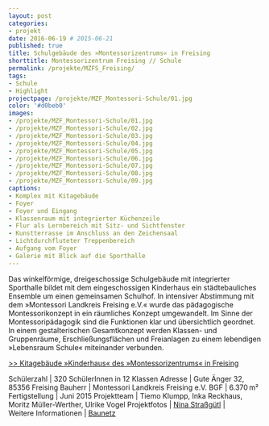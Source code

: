 ```yaml
---
layout: post
categories:
- projekt
date: 2016-06-19 # 2015-06-21
published: true
title: Schulgebäude des »Montessorizentrums« in Freising
shorttitle: Montessorizentrum Freising // Schule
permalink: /projekte/MZFS_Freising/
tags: 
- Schule
- Highlight
projectpage: /projekte/MZF_Montessori-Schule/01.jpg
color: '#d0beb0'
images:
- /projekte/MZF_Montessori-Schule/01.jpg
- /projekte/MZF_Montessori-Schule/02.jpg
- /projekte/MZF_Montessori-Schule/03.jpg
- /projekte/MZF_Montessori-Schule/04.jpg
- /projekte/MZF_Montessori-Schule/05.jpg
- /projekte/MZF_Montessori-Schule/06.jpg
- /projekte/MZF_Montessori-Schule/07.jpg
- /projekte/MZF_Montessori-Schule/08.jpg
- /projekte/MZF_Montessori-Schule/09.jpg
captions:
- Komplex mit Kitagebäude
- Foyer
- Foyer und Eingang
- Klassenraum mit integrierter Küchenzeile
- Flur als Lernbereich mit Sitz- und Sichtfenster
- Kunstterrasse im Anschluss an den Zeichensaal
- Lichtdurchfluteter Treppenbereich
- Aufgang vom Foyer
- Galerie mit Blick auf die Sporthalle
---
```

Das winkelförmige, dreigeschossige Schulgebäude mit integrierter Sporthalle bildet mit dem eingeschossigen Kinderhaus ein städtebauliches Ensemble um einen gemeinsamen Schulhof. In intensiver Abstimmung mit dem »Montessori Landkreis Freising e.V.« wurde das pädagogische Montessorikonzept in ein räumliches Konzept umgewandelt. Im Sinne der Montessoripädagogik sind die Funktionen klar und übersichtlich geordnet. In einem gestalterischen Gesamtkonzept werden Klassen- und Gruppenräume, Erschließungsflächen und Freianlagen zu einem lebendigen »Lebensraum Schule« miteinander verbunden.

[\>> Kitagebäude »Kinderhaus« des »Montessorizentrums« in Freising](../projekte/MZFK_Freising/)

Schülerzahl 		|	320 SchülerInnen in 12 Klassen
Adresse				|	Gute Änger 32, 85356 Freising
Bauherr				|	Montessori Landkreis Freising e.V.
BGF					|	6.370 m²
Fertigstellung		|	Juni 2015
Projektteam			|	Tiemo Klumpp, Inka Reckhaus, Moritz Müller-Werther, Ulrike Vogel
Projektfotos		|	[Nina Straßgütl](http://www.ninastrg.de/) 
                    |    
Weitere Informationen    |   [Baunetz](http://www.baunetz.de/meldungen/Meldungen-Montessorizentrum_in_Freising_4592549.html)
